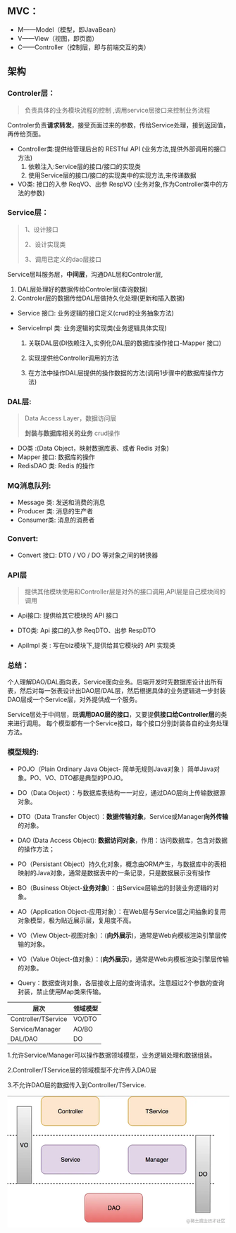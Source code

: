 ## MVC：

- M——Model（模型，即JavaBean）
- V——View（视图，即页面）
- C——Controller（控制层，即与前端交互的类）

## 架构

### Controler层：

>  负责具体的业务模块流程的控制 ,调用service层接口来控制业务流程

Controler负责**请求转发**，接受页面过来的参数，传给Service处理，接到返回值，再传给页面。

- Controller类:提供给管理后台的 RESTful API (业务方法,提供外部调用的接口方法)
  1. 依赖注入:Service层的接口/接口的实现类
  2. 使用Service层的接口/接口的实现类中的实现方法,来传递数据
- VO类: 接口的入参 ReqVO、出参 RespVO  (业务对象,作为Controller类中的方法的参数)

### Service层：

> 1、设计接口
>
> 2、设计实现类
>
> 3、调用已定义的dao层接口

Service层叫服务层，**中间层**，沟通DAL层和Controler层,

1. DAL层处理好的数据传给Controler层(查询数据)
2. Controler层的数据传给DAL层做持久化处理(更新和插入数据)

-  Service 接口:  业务逻辑的接口定义(crud的业务抽象方法)

- ServiceImpl 类: 业务逻辑的实现类(业务逻辑具体实现)

  1. 关联DAL层(DI依赖注入,实例化DAL层的数据库操作接口-Mapper 接口)

  2. 实现提供给Controller调用的方法
  3. 在方法中操作DAL层提供的操作数据的方法(调用1步骤中的数据库操作方法)

### DAL层:

> Data Access Layer，数据访问层
>
> **封装与数据库相关的业务** crud操作

-  DO类  :(Data Object，映射数据库表、或者 Redis 对象)
-  Mapper 接口: 数据库的操作
- RedisDAO 类: Redis 的操作



### MQ消息队列:

- Message 类: 发送和消费的消息
- Producer 类: 消息的生产者
- Consumer类: 消息的消费者

### Convert:

- Convert 接口:  DTO / VO / DO 等对象之间的转换器



### API层

> 提供其他模块使用和Controller层是对外的接口调用,API层是自己模块间的调用

- Api接口: 提供给其它模块的 API 接口

- DTO类: Api 接口的入参 ReqDTO、出参 RespDTO

  

- ApiImpl 类 : 写在biz模块下,提供给其它模块的 API 实现类







### 总结：
个人理解DAO/DAL面向表，Service面向业务。后端开发时先数据库设计出所有表，然后对每一张表设计出DAO层/DAL层，然后根据具体的业务逻辑进一步封装DAO层成一个Service层，对外提供成一个服务。

 Service层处于中间层，既**调用DAO层的接口**，又要提**供接口给Controller层**的类来进行调用。 每个模型都有一个Service接口，每个接口分别封装各自的业务处理方法。 



### 模型规约:

- POJO（Plain Ordinary Java Object- 简单无规则Java对象 ）简单Java对象。PO、VO、DTO都是典型的POJO。

- DO（Data Object）：与数据库表结构一一对应，通过DAO层向上传输数据源对象。

- DTO（Data Transfer Object）：**数据传输对象**，Service或Manager**向外传输**的对象。

- DAO (Data Access Object): **数据访问对象**，作用：访问数据库，包含对数据的操作方法；

- PO（Persistant Object）持久化对象，概念由ORM产生，与数据库中的表相映射的Java对象，通常是数据表中的一条记录，只是数据展示没有操作

  

- BO（Business Object-**业务对象**）：由Service层输出的封装业务逻辑的对象。

- AO（Application Object-应用对象）：在Web层与Service层之间抽象的复用对象模型，极为贴近展示层，复用度不高。

- VO（View Object-视图对象）：(**向外展示**)，通常是Web向模板渲染引擎层传输的对象。

- VO（Value Object-值对象）：(**向外展示**)，通常是Web向模板渲染引擎层传输的对象。

- Query：数据查询对象，各层接收上层的查询请求。注意超过2个参数的查询封装，禁止使用Map类来传输。



| 层次                | 领域模型 |
| ------------------- | -------- |
| Controller/TService | VO/DTO   |
| Service/Manager     | AO/BO    |
| DAL/DAO             | DO       |



 1.允许Service/Manager可以操作数据领域模型，业务逻辑处理和数据组装。 

2.Controller/TService层的领域模型不允许传入DAO层

 3.不允许DAO层的数据传入到Controller/TService.

![](img\java数据与架构关系.png)